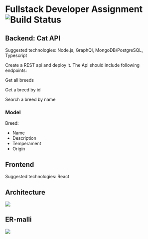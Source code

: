 # Fullstack Developer Assignment ![Build Status](https://travis-ci.com/Zeukkari/harkkaprojekti4.svg?branch=master)

## Backend: Cat API

Suggested technologies: Node.js, GraphQl, MongoDB/PostgreSQL, Typescript

Create a REST api and deploy it. The Api should include following endpoints:

Get all breeds

Get a breed by id

Search a breed by name

### Model

Breed:

- Name
- Description
- Temperament
- Origin

## Frontend

Suggested technologies: React



## Architecture

![](http://www.plantuml.com/plantuml/proxy?src=https://raw.githubusercontent.com/Zeukkari/harkkaprojekti4/master/architecture.puml)

## ER-malli

![](http://www.plantuml.com/plantuml/proxy?src=https://raw.githubusercontent.com/Zeukkari/harkkaprojekti4/master/database.puml)
